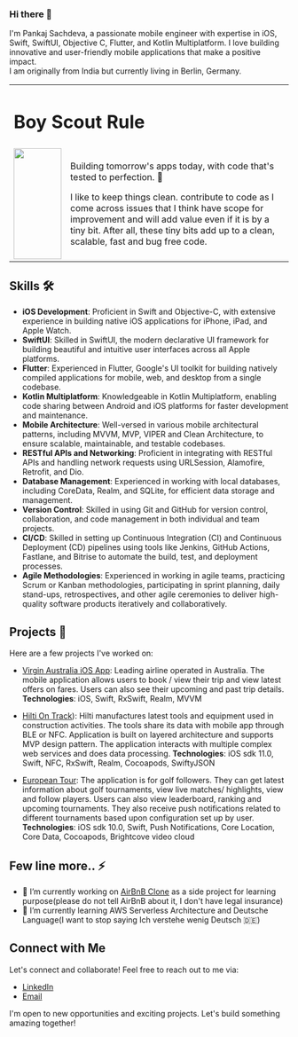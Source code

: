 ### Hi there 👋

I'm Pankaj Sachdeva, a passionate mobile engineer with expertise in iOS, Swift, SwiftUI, Objective C, Flutter, and Kotlin Multiplatform. I love building innovative and user-friendly mobile applications that make a positive impact. <br>
I am originally from India but currently living in Berlin, Germany.

<Table>
  <tr>
    <td colspan="2"><h1>Boy Scout Rule</h1></td>
  </tr>
  <tr>
    <td>
<!--       ![boy-scout](https://github.com/dearestpankaj/dearestpankaj/assets/987922/16319509-5077-4dcd-a772-af708caa9c23) -->
<img src="https://github.com/dearestpankaj/dearestpankaj/assets/987922/16319509-5077-4dcd-a772-af708caa9c23" width="86" height="200"/>
    </td><td>
      <p>Building tomorrow's apps today, with code that's tested to perfection. 🚀</p>
      <p>I like to keep things clean. contribute to code as I come across issues that I think have scope for improvement and will add value even if it is by a tiny bit. After all, these tiny bits add up to a clean, scalable, fast and bug free code.</p>
    </td>
  </tr>
</Table>


## Skills 🛠️ 

- **iOS Development**: Proficient in Swift and Objective-C, with extensive experience in building native iOS applications for iPhone, iPad, and Apple Watch.
- **SwiftUI**: Skilled in SwiftUI, the modern declarative UI framework for building beautiful and intuitive user interfaces across all Apple platforms.
- **Flutter**: Experienced in Flutter, Google's UI toolkit for building natively compiled applications for mobile, web, and desktop from a single codebase.
- **Kotlin Multiplatform**: Knowledgeable in Kotlin Multiplatform, enabling code sharing between Android and iOS platforms for faster development and maintenance.
- **Mobile Architecture**: Well-versed in various mobile architectural patterns, including MVVM, MVP, VIPER and Clean Architecture, to ensure scalable, maintainable, and testable codebases.
- **RESTful APIs and Networking**: Proficient in integrating with RESTful APIs and handling network requests using URLSession, Alamofire, Retrofit, and Dio.
- **Database Management**: Experienced in working with local databases, including CoreData, Realm, and SQLite, for efficient data storage and management.
- **Version Control**: Skilled in using Git and GitHub for version control, collaboration, and code management in both individual and team projects.
- **CI/CD**: Skilled in setting up Continuous Integration (CI) and Continuous Deployment (CD) pipelines using tools like Jenkins, GitHub Actions, Fastlane, and Bitrise to automate the build, test, and deployment processes.
- **Agile Methodologies**: Experienced in working in agile teams, practicing Scrum or Kanban methodologies, participating in sprint planning, daily stand-ups, retrospectives, and other agile ceremonies to deliver high-quality software products iteratively and collaboratively.

## Projects :flashlight:

Here are a few projects I've worked on:

- [Virgin Australia iOS App](https://apps.apple.com/au/app/virgin-australia/id1060472593): Leading airline operated in Australia. The mobile application allows users to book / view their trip and view latest offers on fares. Users can also see their upcoming and past trip details.    
**Technologies**: iOS, Swift, RxSwift, Realm, MVVM

- [Hilti On Track](https://apps.apple.com/us/app/hilti-on-track-3/id1440949754)): Hilti manufactures latest tools and equipment used in construction activities. The tools share its data with mobile app through BLE or NFC. Application is built on layered architecture and supports MVP design pattern. The application interacts with multiple complex web services and does data processing.
**Technologies**: iOS sdk 11.0, Swift, NFC, RxSwift, Realm, Cocoapods, SwiftyJSON

- [European Tour](https://apps.apple.com/de/app/dp-world-tour/id573521629): The application is for golf followers. They can get latest information about golf tournaments, view live matches/ highlights, view and follow players. Users can also view leaderboard, ranking and upcoming tournaments. They also receive push notifications related to different tournaments based upon configuration set up by user.
**Technologies**: iOS sdk 10.0, Swift, Push Notifications, Core Location, Core Data, Cocoapods, Brightcove video cloud



## Few line more.. ⚡
- 🔭 I’m currently working on [AirBnB Clone](https://github.com/dearestpankaj/AirBnBClone) as a side project for learning purpose(please do not tell AirBnB about it, I don't have legal insurance)
- 🌱 I’m currently learning AWS Serverless Architecture and Deutsche Language(I want to stop saying Ich verstehe wenig Deutsch :de:)


## Connect with Me

Let's connect and collaborate! Feel free to reach out to me via:

- [LinkedIn](https://www.linkedin.com/in/pasachdeva/)
- [Email](pankajsachdeva.de@gmail.com)

I'm open to new opportunities and exciting projects. Let's build something amazing together!

<!--
**dearestpankaj/dearestpankaj** is a ✨ _special_ ✨ repository because its `README.md` (this file) appears on your GitHub profile.

Here are some ideas to get you started:

- 🔭 I’m currently working on ...
- 🌱 I’m currently learning ...
- 👯 I’m looking to collaborate on ...
- 🤔 I’m looking for help with ...
- 💬 Ask me about ...
- 📫 How to reach me: ...
- 😄 Pronouns: ...
- ⚡ Fun fact: ...
-->
